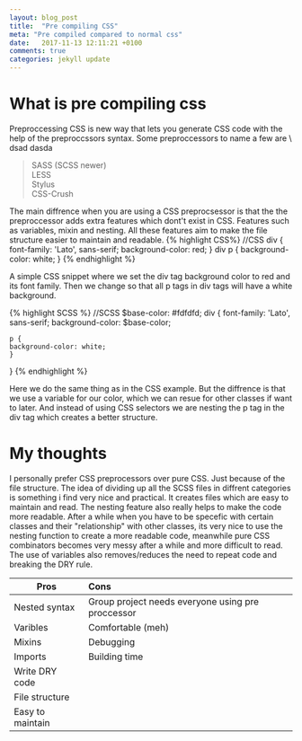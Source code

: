 ```yaml
---
layout: blog_post
title:  "Pre compiling CSS"
meta: "Pre compiled compared to normal css"
date:   2017-11-13 12:11:21 +0100
comments: true 
categories: jekyll update
---
```

# What is pre compiling css
Preproccessing CSS is new way that lets you generate CSS code with the help of the preproccssors syntax. Some preproccessors to name a few are \ dsad
dasda
>SASS (SCSS newer)                                                              
>LESS  
>Stylus  
>CSS-Crush

The main diffrence when you are using a CSS preprocsessor is that the the preproccessor adds extra features which dont't exist in CSS. Features such as variables, mixin and nesting. All these features aim to make the file structure easier to maintain and readable.
{% highlight CSS%}
//CSS
div {
    font-family: 'Lato', sans-serif;
    background-color: red;
}
div p {
    background-color: white;
}
{% endhighlight %}

A simple CSS snippet where we set the div tag background color to red and its font family. Then we change so that all p tags in div tags will have a white background.

{% highlight SCSS %}
//SCSS
$base-color: #fdfdfd;
div {
    font-family: 'Lato', sans-serif;
    background-color: $base-color;
    
    p {
    background-color: white;
    }
}
{% endhighlight %}

Here we do the same thing as in the CSS example. But the diffrence is that we use a variable for our color, which we can resue for other classes if want to later. And instead of using CSS selectors we are nesting the p tag in the div tag which  creates a better structure.
# My thoughts
I personally prefer CSS preprocessors over pure CSS. Just because of  the file structure. The idea of dividing up all the SCSS files in diffrent categories is something i find very nice and practical. It creates files which are easy to maintain and read. The nesting feature also really helps to make the code more readable. After a while when you have to be specefic with certain classes and their "relationship" with other classes, its very nice to use the nesting function to create a more readable code, meanwhile pure CSS combinators becomes very messy after a while and more difficult to read. The use of variables also removes/reduces the need to repeat code and breaking the DRY rule.  

|Pros            |Cons     |  
|----------------|:--------|
|Nested syntax   |Group project needs everyone using pre proccessor|        
|Varibles        |Comfortable (meh)|         
|Mixins          |Debugging      |          
|Imports         |Building time        |
|Write DRY code  |         |
|File structure  |         |
|Easy to maintain|         |                      
          


